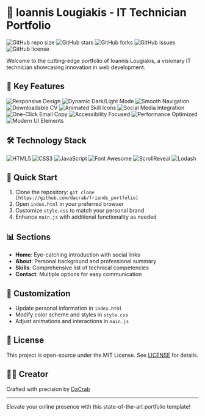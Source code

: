 # 🌟 Ioannis Lougiakis - IT Technician Portfolio

![GitHub repo size](https://img.shields.io/github/repo-size/dacrab/friends_portfolio)
![GitHub stars](https://img.shields.io/github/stars/dacrab/friends_portfolio?style=social)
![GitHub forks](https://img.shields.io/github/forks/dacrab/friends_portfolio?style=social)
![GitHub issues](https://img.shields.io/github/issues/dacrab/friends_portfolio)
![GitHub license](https://img.shields.io/github/license/dacrab/friends_portfolio)

Welcome to the cutting-edge portfolio of Ioannis Lougiakis, a visionary IT technician showcasing innovation in web development.

## 🚀 Key Features

![Responsive Design](https://img.shields.io/badge/Responsive%20Design-Seamlessly%20adapts%20to%20all%20device%20sizes-brightgreen)
![Dynamic Dark/Light Mode](https://img.shields.io/badge/Dynamic%20Dark%2FLight%20Mode-Toggle%20between%20themes%20for%20optimal%20viewing-blue)
![Smooth Navigation](https://img.shields.io/badge/Smooth%20Navigation-Effortless%20scrolling%20between%20sections-yellow)
![Downloadable CV](https://img.shields.io/badge/Downloadable%20CV-Easy%20access%20to%20professional%20credentials-orange)
![Animated Skill Icons](https://img.shields.io/badge/Animated%20Skill%20Icons-Visually%20engaging%20representation%20of%20expertise-red)
![Social Media Integration](https://img.shields.io/badge/Social%20Media%20Integration-Connect%20across%20multiple%20platforms-blueviolet)
![One-Click Email Copy](https://img.shields.io/badge/One--Click%20Email%20Copy-Streamlined%20contact%20process-lightgrey)
![Accessibility Focused](https://img.shields.io/badge/Accessibility%20Focused-Inclusive%20design%20for%20all%20users-green)
![Performance Optimized](https://img.shields.io/badge/Performance%20Optimized-Fast%20loading%20and%20smooth%20interactions-ff69b4)
![Modern UI Elements](https://img.shields.io/badge/Modern%20UI%20Elements-Sleek%20and%20intuitive%20interface-9cf)

## 🛠️ Technology Stack

![HTML5](https://img.shields.io/badge/HTML5-Semantic%20structure%20for%20improved%20SEO%20and%20accessibility-orange)
![CSS3](https://img.shields.io/badge/CSS3-Advanced%20styling%20with%20custom%20properties%20and%20animations-blue)
![JavaScript](https://img.shields.io/badge/JavaScript%20(ES6%2B)-Dynamic%20content%20and%20interactive%20features-yellow)
![Font Awesome](https://img.shields.io/badge/Font%20Awesome-High--quality%20icons%20for%20visual%20enhancement-green)
![ScrollReveal](https://img.shields.io/badge/ScrollReveal-Smooth%20scroll--triggered%20animations-lightgrey)
![Lodash](https://img.shields.io/badge/Lodash-Utility%20functions%20for%20efficient%20JavaScript%20operations-blueviolet)

## 🚀 Quick Start

1. Clone the repository: `git clone [https://github.com/dacrab/friends_portfolio]`
2. Open `index.html` in your preferred browser
3. Customize `style.css` to match your personal brand
4. Enhance `main.js` with additional functionality as needed

## 📊 Sections

- **Home**: Eye-catching introduction with social links
- **About**: Personal background and professional summary
- **Skills**: Comprehensive list of technical competencies
- **Contact**: Multiple options for easy communication

## 🔧 Customization

- Update personal information in `index.html`
- Modify color scheme and styles in `style.css`
- Adjust animations and interactions in `main.js`

## 📜 License

This project is open-source under the MIT License. See [LICENSE](LICENSE) for details.

## 👨‍💻 Creator

Crafted with precision by [DaCrab](https://github.com/dacrab)

---

Elevate your online presence with this state-of-the-art portfolio template!